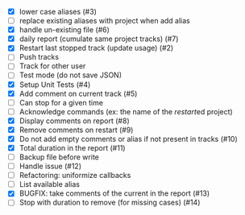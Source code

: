 - [x] lower case aliases (#3)
- [ ] replace existing aliases with project when add alias
- [x] handle un-existing file (#6)
- [x] daily report (cumulate same project tracks) (#7)
- [x] Restart last stopped track (update usage) (#2)
- [ ] Push tracks
- [ ] Track for other user
- [ ] Test mode (do not save JSON)
- [x] Setup Unit Tests (#4)
- [x] Add comment on current track (#5)
- [ ] Can stop for a given time
- [ ] Acknowledge commands (ex: the name of the *restart*ed project)
- [x] Display comments on report (#8)
- [x] Remove comments on restart (#9)
- [x] Do not add empty comments or alias if not present in tracks (#10)
- [x] Total duration in the report (#11)
- [ ] Backup file before write
- [ ] Handle issue (#12)
- [ ] Refactoring: uniformize callbacks
- [ ] List available alias
- [x] BUGFIX: take comments of the current in the report (#13)
- [ ] Stop with duration to remove (for missing cases) (#14)